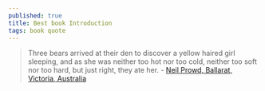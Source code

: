 ```yaml
---
published: true
title: Best book Introduction
tags: book quote
---
```

> Three bears arrived at their den to discover a yellow haired girl sleeping, and as she was neither too hot nor too cold, neither too soft nor too hard, but just right, they ate her. - [Neil Prowd, Ballarat, Victoria, Australia](https://www.bulwer-lytton.com/2022)